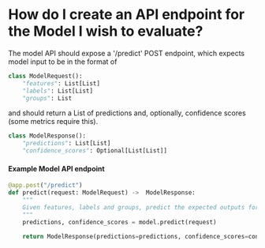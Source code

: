# How do I create an API endpoint for the Model I wish to evaluate?

The model API should expose a '/predict' POST endpoint, which expects model input to be in the format of

```python
class ModelRequest():
    "features": List[List]
    "labels": List[List]
    "groups": List
```

and should return a List of predictions and, optionally, confidence scores (some metrics require this).

```python
class ModelResponse():
    "predictions": List[List]
    "confidence_scores": Optional[List[List]]
```


#### Example Model API endpoint

```python
@app.post("/predict")
def predict(request: ModelRequest) ->  ModelResponse:
    """
    Given features, labels and groups, predict the expected outputs for the model
    """
    predictions, confidence_scores = model.predict(request)
    
    return ModelResponse(predictions=predictions, confidence_scores=confidence_scores)
```
